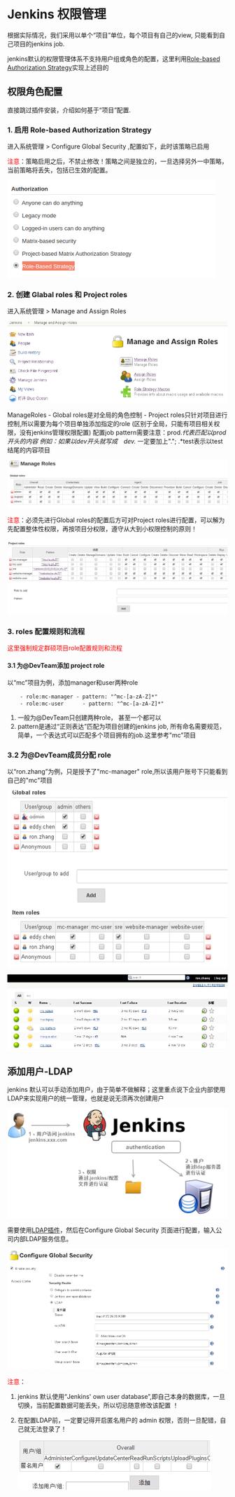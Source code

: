 # Jenkins 权限管理

根据实际情况，我们采用以单个“项目”单位，每个项目有自己的view, 只能看到自己项目的jenkins job.

jenkins默认的权限管理体系不支持用户组或角色的配置，这里利用[Role-based Authorization Strategy](https://wiki.jenkins-ci.org/display/JENKINS/Role+Strategy+Plugin)实现上述目的

## 权限角色配置

直接跳过插件安装，介绍如何基于“项目”配置.

### 1. 启用 Role-based Authorization Strategy

进入系统管理 > Configure Global Security ,配置如下，此时该策略已启用

<font color='#ff0000'>注意</font>：策略启用之后，不禁止修改！策略之间是独立的，一旦选择另外一中策略，当前策略将丢失，包括已生效的配置。

![Jenkins-权限管理-1](./_images/Jenkins-权限管理-1.png)

### 2. 创建 Glabal roles 和 Project roles

进入系统管理 > Manage and Assign Roles

![Jenkins-权限管理-2](./_images/Jenkins-权限管理-2.png)

ManageRoles
    - Global roles是对全局的角色控制
    - Project roles只针对项目进行控制,所以需要为每个项目单独添加指定的role (区别于全局，只能有项目相关权限，没有jenkins管理权限配置)
      配置job pattern需要注意：prod.*代表匹配以prod开头的内容
                例如：如果以dev开头就写成　dev.* 一定要加上"."; .*test表示以test结尾的内容项目

![Jenkins-权限管理-3](./_images/Jenkins-权限管理-3.png)

<font color='#ff0000'>注意</font>：必须先进行Global roles的配置后方可对Project roles进行配置，可以解为先配置整体性权限，再按项目分权限，遵守从大到小权限控制的原则！

![Jenkins-权限管理-4](./_images/Jenkins-权限管理-4.png)

### 3. roles 配置规则和流程

<font color='#ff0000'>这里强制规定群硕项目role配置规则和流程</font>

#### 3.1 为@DevTeam添加 project role

以“mc”项目为例，添加manager和user两种role

``` text
    - role:mc-manager - pattern: "^mc-[a-zA-Z]*"
    - role:mc-user      - pattern: "^mc-[a-zA-Z]*"
```

1. 一般为@DevTeam只创建两种role， 甚至一个都可以
2. pattern是通过“正则表达”匹配为项目创建的jenkins job, 所有命名需要规范，简单，一个表达式可以匹配多个项目拥有的job.这里参考"mc"项目

### 3.2 为@DevTeam成员分配 role

以“ron.zhang”为例，只是授予了"mc-manager" role,所以该用户账号下只能看到自己的"mc"项目

![Jenkins-权限管理-5](./_images/Jenkins-权限管理-5.png)

![Jenkins-权限管理-6](./_images/Jenkins-权限管理-6.png)

## 添加用户-LDAP

jenkins 默认可以手动添加用户，由于简单不做解释；这里重点说下企业内部使用LDAP来实现用户的统一管理，也就是说无须再次创建用户

![Jenkins-权限管理-7](./_images/Jenkins-权限管理-7.png)

需要使用[LDAP插件](https://wiki.jenkins-ci.org/display/JENKINS/LDAP+Plugin)，然后在Configure Global Security 页面进行配置，输入公司内部LDAP服务信息。

![Jenkins-权限管理-8](./_images/Jenkins-权限管理-8.png)

<font color='#ff0000'>注意</font>：

1. jenkins 默认使用“Jenkins' own user database”,即自己本身的数据库，一旦切换，当前配置数据可能丢失，所以切忌随意修改该配置 ！

2. 在配置LDAP前，一定要记得开启匿名用户的 admin 权限，否则一旦配错，自己就无法登录了！

    ![Jenkins-权限管理-9](./_images/Jenkins-权限管理-9.png)